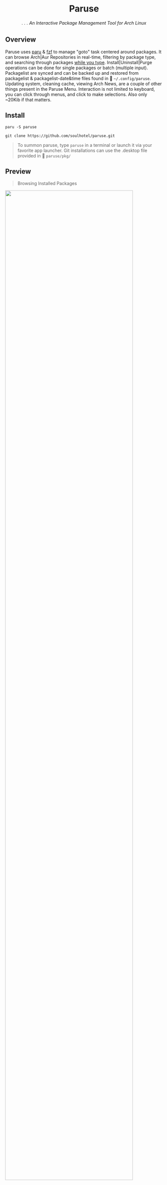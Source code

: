 <div align="center">

# Paruse

###### . . . An Interactive Package Management Tool for Arch Linux

</div>

## Overview

Paruse uses [paru](https://github.com/Morganamilo/paru) & [fzf](https://github.com/junegunn/fzf) to manage "goto" task centered around packages. It can browse Arch|Aur Repositories in real-time, filtering by package type, and searching through packages <ins>while you type</ins>. Install|Uninstall|Purge operations can be done for single packages or batch (multiple input). Packagelist are synced and can be backed up and restored from packagelist & packagelist-date&time files found in 📂 `~/.config/paruse`. Updating system, cleaning cache, viewing Arch News, are a couple of other things present in the Paruse Menu. Interaction is not limited to keyboard, you can click through menus, and click to make selections. Also only ~20Kib if that matters.

## Install

```
paru -S paruse
```
```
git clone https://github.com/soulhotel/paruse.git
```
> To summon paruse, type `paruse` in a terminal or launch it via your favorite app launcher. Git installations can use the .desktop file provided in 📂 `paruse/pkg/`

## Preview

> Browsing Installed Packages

<img src="https://github.com/user-attachments/assets/bdc6f812-faa4-4c1e-a339-8c940311e13c" width="90%"/>

> Browsing Arch/Aur Repo's

<img src="https://github.com/user-attachments/assets/6ba5d42e-1a2d-49c0-a566-7837d6cbdba3" width="90%"/>

> Installing multiple packages

<img src="https://github.com/user-attachments/assets/7d91bfd8-6d11-4fb5-92c6-1138bb1ce8f1" width="90%"/>

> Managing packagelist backups

<img src="https://github.com/user-attachments/assets/6f73d3ac-bef4-4f00-ba0a-e0f234756cad" width="90%"/>

> See a [video demonstration](https://www.youtube.com/watch?v=wn6xwm3MdTU) (on youtube).

![Alt](https://repobeats.axiom.co/api/embed/306c2676dea1251899cdbc25b5b154add696a846.svg "Repobeats analytics image")
